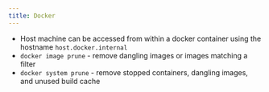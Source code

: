 ```yaml
---
title: Docker
---
```


- Host machine can be accessed from within a docker container using the
  hostname `host.docker.internal`
- `docker image prune` - remove dangling images or images matching a filter
- `docker system prune` - remove stopped containers, dangling images, and unused build cache
